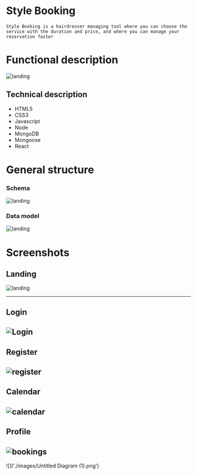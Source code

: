 # Style Booking 

```#Description
Style Booking is a hairdresser managing tool where you can choose the service with the duration and price, and where you can manage your reservation faster

```
# Functional description


![landing](/docs/images/functionalDescription.png)

## Technical description

* HTML5
* CSS3
* Javascript
* Node
* MongoDB
* Mongoose
* React

# General structure

### Schema
![landing](/docs/images/schemas.png)

### Data model
![landing](/docs/images/dataModel.png)

# Screenshots 

## Landing
![landing](/docs/images/landing.png)

------------------
## Login
![Login](/docs/images/login.png)
------------------
## Register
![register](/docs/images/register.png)
------------------
## Calendar
![calendar](/docs/images/calendar.png)
------------------
## Profile
![bookings](/docs/images/bookings.png)
------------------




![]('./images/Untitled Diagram (1).png')